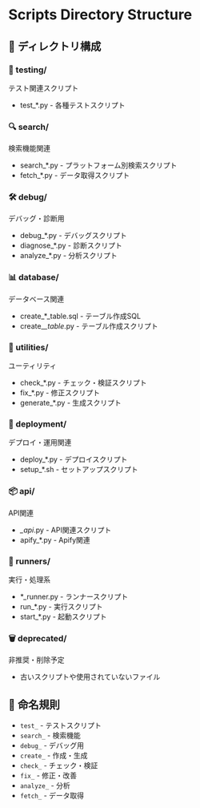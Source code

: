 # Scripts Directory Structure

## 📁 ディレクトリ構成

### 🧪 testing/
テスト関連スクリプト
- test_*.py - 各種テストスクリプト

### 🔍 search/
検索機能関連
- search_*.py - プラットフォーム別検索スクリプト
- fetch_*.py - データ取得スクリプト

### 🛠️ debug/
デバッグ・診断用
- debug_*.py - デバッグスクリプト
- diagnose_*.py - 診断スクリプト
- analyze_*.py - 分析スクリプト

### 📊 database/
データベース関連
- create_*_table.sql - テーブル作成SQL
- create_*_table*.py - テーブル作成スクリプト

### 🔧 utilities/
ユーティリティ
- check_*.py - チェック・検証スクリプト
- fix_*.py - 修正スクリプト
- generate_*.py - 生成スクリプト

### 🚀 deployment/
デプロイ・運用関連
- deploy_*.py - デプロイスクリプト
- setup_*.sh - セットアップスクリプト

### 📦 api/
API関連
- *_api*.py - API関連スクリプト
- apify_*.py - Apify関連

### 🏃 runners/
実行・処理系
- *_runner.py - ランナースクリプト
- run_*.py - 実行スクリプト
- start_*.py - 起動スクリプト

### 🗑️ deprecated/
非推奨・削除予定
- 古いスクリプトや使用されていないファイル

## 📝 命名規則

- `test_` - テストスクリプト
- `search_` - 検索機能
- `debug_` - デバッグ用
- `create_` - 作成・生成
- `check_` - チェック・検証
- `fix_` - 修正・改善
- `analyze_` - 分析
- `fetch_` - データ取得